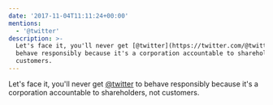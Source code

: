 ```yaml
---
date: '2017-11-04T11:11:24+00:00'
mentions:
  - '@twitter'
description: >-
  Let's face it, you'll never get [@twitter](https://twitter.com/@twitter) to
  behave responsibly because it's a corporation accountable to shareholders, not
  customers.
---
```

Let's face it, you'll never get [@twitter](https://twitter.com/@twitter) to behave responsibly because it's a corporation accountable to shareholders, not customers.
